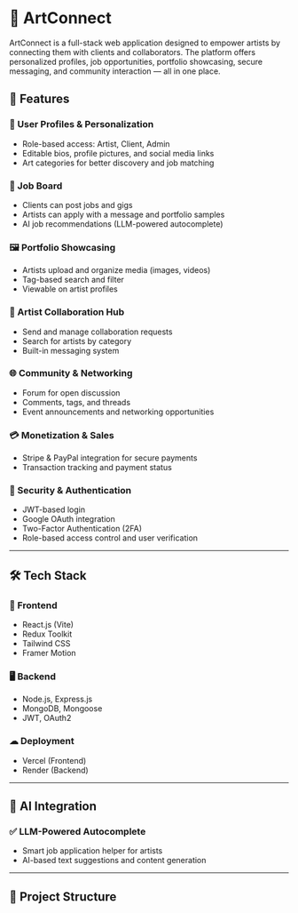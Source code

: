 # 🎨 ArtConnect

ArtConnect is a full-stack web application designed to empower artists by connecting them with clients and collaborators. The platform offers personalized profiles, job opportunities, portfolio showcasing, secure messaging, and community interaction — all in one place.

## 🚀 Features

### 👤 User Profiles & Personalization
- Role-based access: Artist, Client, Admin
- Editable bios, profile pictures, and social media links
- Art categories for better discovery and job matching

### 💼 Job Board
- Clients can post jobs and gigs
- Artists can apply with a message and portfolio samples
- AI job recommendations (LLM-powered autocomplete)

### 🖼️ Portfolio Showcasing
- Artists upload and organize media (images, videos)
- Tag-based search and filter
- Viewable on artist profiles

### 🤝 Artist Collaboration Hub
- Send and manage collaboration requests
- Search for artists by category
- Built-in messaging system

### 🌐 Community & Networking
- Forum for open discussion
- Comments, tags, and threads
- Event announcements and networking opportunities

### 💳 Monetization & Sales
- Stripe & PayPal integration for secure payments
- Transaction tracking and payment status

### 🔐 Security & Authentication
- JWT-based login
- Google OAuth integration
- Two-Factor Authentication (2FA)
- Role-based access control and user verification

---

## 🛠 Tech Stack

### 🔧 Frontend
- React.js (Vite)
- Redux Toolkit
- Tailwind CSS
- Framer Motion

### 🖥 Backend
- Node.js, Express.js
- MongoDB, Mongoose
- JWT, OAuth2

### ☁ Deployment
- Vercel (Frontend)
- Render (Backend)

---

## 🧠 AI Integration

### ✅ LLM-Powered Autocomplete
- Smart job application helper for artists
- AI-based text suggestions and content generation

---

## 📁 Project Structure

